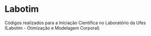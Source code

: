 # Labotim
Códigos realizados para a Iniciação Científica no Laboratório da Ufes (Labotim - Otimização e Modelagem Corporal)
